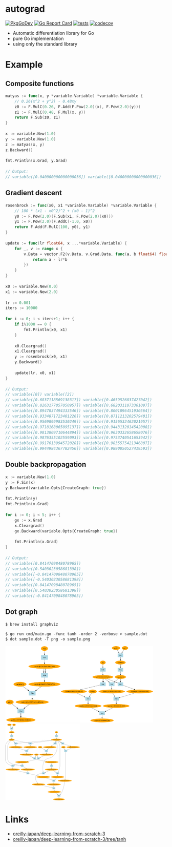 # autograd

[![PkgGoDev](https://pkg.go.dev/badge/github.com/itsubaki/autograd)](https://pkg.go.dev/github.com/itsubaki/autograd)
[![Go Report Card](https://goreportcard.com/badge/github.com/itsubaki/autograd?style=flat-square)](https://goreportcard.com/report/github.com/itsubaki/autograd)
[![tests](https://github.com/itsubaki/autograd/workflows/tests/badge.svg?branch=main)](https://github.com/itsubaki/autograd/actions)
[![codecov](https://codecov.io/gh/itsubaki/autograd/graph/badge.svg?token=loXkcn2w9W)](https://codecov.io/gh/itsubaki/autograd)

- Automatic differentiation library for Go
- pure Go implementation
- using only the standard library

# Example

## Composite functions

```go
matyas := func(x, y *variable.Variable) *variable.Variable {
	// 0.26(x^2 + y^2) - 0.48xy
	z0 := F.MulC(0.26, F.Add(F.Pow(2.0)(x), F.Pow(2.0)(y)))
	z1 := F.MulC(0.48, F.Mul(x, y))
	return F.Sub(z0, z1)
}

x := variable.New(1.0)
y := variable.New(1.0)
z := matyas(x, y)
z.Backward()

fmt.Println(x.Grad, y.Grad)

// Output:
// variable([0.040000000000000036]) variable([0.040000000000000036])
```

## Gradient descent

```go
rosenbrock := func(x0, x1 *variable.Variable) *variable.Variable {
	// 100 * (x1 - x0^2)^2 + (x0 - 1)^2
	y0 := F.Pow(2.0)(F.Sub(x1, F.Pow(2.0)(x0)))
	y1 := F.Pow(2.0)(F.AddC(-1.0, x0))
	return F.Add(F.MulC(100, y0), y1)
}

update := func(lr float64, x ...*variable.Variable) {
	for _, v := range x {
		v.Data = vector.F2(v.Data, v.Grad.Data, func(a, b float64) float64 {
			return a - lr*b
		})
	}
}

x0 := variable.New(0.0)
x1 := variable.New(2.0)

lr := 0.001
iters := 10000

for i := 0; i < iters+1; i++ {
	if i%1000 == 0 {
		fmt.Println(x0, x1)
	}

	x0.Cleargrad()
	x1.Cleargrad()
	y := rosenbrock(x0, x1)
	y.Backward()

	update(lr, x0, x1)
}

// Output:
// variable([0]) variable([2])
// variable([0.6837118569138317]) variable([0.4659526837427042])
// variable([0.8263177857050957]) variable([0.6820311873361097])
// variable([0.8947837494333546]) variable([0.8001896451930564])
// variable([0.9334871723401226]) variable([0.8711213202579401])
// variable([0.9569899983530249]) variable([0.9156532462021957])
// variable([0.9718168065095137]) variable([0.9443132014542008])
// variable([0.9813809710644894]) variable([0.9630332658658076])
// variable([0.9876355102559093]) variable([0.9753740541653942])
// variable([0.9917613994572028]) variable([0.9835575421346807])
// variable([0.9944984367782456]) variable([0.9890050527419593])
```

## Double backpropagation

```go
x := variable.New(1.0)
y := F.Sin(x)
y.Backward(variable.Opts{CreateGraph: true})

fmt.Println(y)
fmt.Println(x.Grad)

for i := 0; i < 5; i++ {
	gx := x.Grad
	x.Cleargrad()
	gx.Backward(variable.Opts{CreateGraph: true})

	fmt.Println(x.Grad)
}

// Output:
// variable([0.8414709848078965])
// variable([0.5403023058681398])
// variable([-0.8414709848078965])
// variable([-0.5403023058681398])
// variable([0.8414709848078965])
// variable([0.5403023058681398])
// variable([-0.8414709848078965])
```

## Dot graph

```shell
$ brew install graphviz
```

```shell
$ go run cmd/main.go -func tanh -order 2 -verbose > sample.dot
$ dot sample.dot -T png -o sample.png
```

<img src="https://github.com/itsubaki/autograd/blob/main/dtanh.png" height="240px"><img src="https://github.com/itsubaki/autograd/blob/main/dtanh2.png" height="240px"><img src="https://github.com/itsubaki/autograd/blob/main/dtanh3.png" height="240px">

# Links

- [oreilly-japan/deep-learning-from-scratch-3](https://github.com/oreilly-japan/deep-learning-from-scratch-3)
- [oreilly-japan/deep-learning-from-scratch-3/tree/tanh](https://github.com/oreilly-japan/deep-learning-from-scratch-3/tree/tanh)
